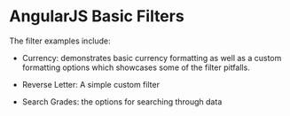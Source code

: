 # AngularJS Basic Filters

The filter examples include:

- Currency: demonstrates basic currency formatting as well as a custom formatting options which showcases some of the filter pitfalls.
 
- Reverse Letter: A simple custom filter

- Search Grades: the options for searching through data